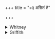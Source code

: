 +++
title = "०३ असितं ते"

+++

<details><summary>Whitney</summary>

### Translation
3. Dusky is thy hiding-place, dusky thy station (*āsthā́na*); dusky art  
thou, O herb; make the speckled disappear from hence.

### Notes
TB. has the easier reading *niláyanam* in **a**. The comm. again gives  
*pṛthak* in **d**; he holds that the plant here addressed is the indigo  
(*nīlī*).
</details>

<details><summary>Griffith</summary>

Dark is the place of thy repose, dark is the place thou dwellest in: Dusky and dark, O Plant, art thou: remove from him each speck and spot.
</details>
